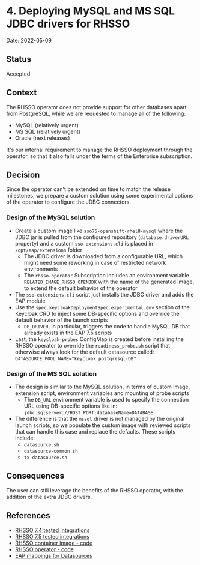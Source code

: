# 4. Deploying MySQL and MS SQL JDBC drivers for RHSSO

Date: 2022-05-09

## Status

Accepted

## Context

The RHSSO operator does not provide support for other databases apart from PostgreSQL, while
we are requested to manage all of the following:
* MySQL (relatively urgent)
* MS SQL (relatively urgent)
* Oracle (next releases)

It's our internal requirement to manage the RHSSO deployment through the operator, so that it also
falls under the terms of the Enterprise subscription. 

## Decision

Since the operator can't be extended on time to match the release milestones, we prepare a custom solution using some
experimental options of the operator to configure the JDBC connectors.

### Design of the MySQL solution
* Create a custom image like `sso75-openshift-rhel8-mysql` where the JDBC jar is pulled from 
the configured repository (`database.driverURL` property) and a custom `sso-extensions.cli` is placed in 
`/opt/eap/extensions` folder
  * The JDBC driver is downloaded from a configurable URL, which might need some reworking
  in case of restricted network environments
  * The `rhsso-operator` Subscription includes an environment variable `RELATED_IMAGE_RHSSO_OPENJDK` with the name of the
  generated image, to extend the default behavior of the operator
* The `sso-extensions.cli` script just installs the JDBC driver and adds the EAP module
* Use the `spec.keycloakDeploymentSpec.experimental.env` section of the Keycloak CRD to inject some DB-specific options and override the
default behavior of the launch scripts
  * `DB_DRIVER`, in particular, triggers the code to handle MySQL DB that already exists in the EAP 7.5 scripts
* Last, the `keycloak-probes` ConfigMap is created before installing the RHSSO operator to override the
`readiness_probe.sh` script that otherwise always look for the default datasource called:
`DATASOURCE_POOL_NAME="keycloak_postgresql-DB"`

### Design of the MS SQL solution
* The design is similar to the MySQL solution, in terms of custom image, extension script,
environment variables and mounting of probe scripts
  * The `DB_URL` environment variable is used to specify the connection URL using DB-specific options like in: 
  `jdbc:sqlserver://HOST:PORT;databaseName=DATABASE`
* The difference is that the `mssql` driver is not managed by the original launch scripts,
so we populate the custom image with reviewed scripts that can handle this case and
replace the defaults. These scripts include:
  * `datasource.sh`
  * `datasource-common.sh`
  * `tx-datasource.sh`

## Consequences

The user can still leverage the benefits of the RHSSO operator, with the addition of the extra JDBC drivers.  

## References
* [RHSSO 7.4 tested integrations](https://access.redhat.com/articles/2342861#Int_7_4)
* [RHSSO 7.5 tested integrations](https://access.redhat.com/articles/2342861#Int_7_5)
* [RHSSO container image - code](https://github.com/jboss-container-images/redhat-sso-7-openshift-image)
* [RHSSO operator - code](https://github.com/keycloak/keycloak-operator)
* [EAP mappings for Datasources](https://access.redhat.com/documentation/en-us/red_hat_jboss_enterprise_application_platform/7.4/html-single/getting_started_with_jboss_eap_for_openshift_container_platform/index#reference_datasources)
